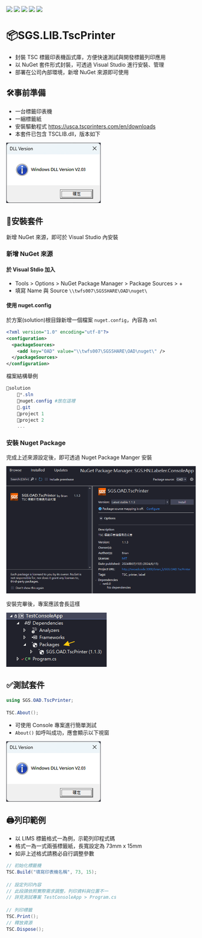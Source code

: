 ![](https://img.shields.io/badge/owner-OAD-lightgray) 
![](https://img.shields.io/badge/type-Library-orange) 
![](https://img.shields.io/badge/v-1.1.3-blue) 
![](https://img.shields.io/badge/vc-Gitea-609531?logo=gitea)
![](https://img.shields.io/badge/Github-555?logo=github)

# 📦SGS.LIB.TscPrinter

- 封裝 TSC 標籤印表機函式庫，方便快速測試與開發標籤列印應用
- 以 NuGet 套件形式封裝，可透過 Visual Studio 進行安裝、管理
- 部署在公司內部環境，新增 NuGet 來源即可使用

## 🛠️事前準備

- 一台標籤印表機
- 一綑標籤紙
- 安裝驅動程式 https://usca.tscprinters.com/en/downloads
- 本套件已包含 TSCLIB.dll，版本如下

![](asset/dll-version.png)

## 🔧安裝套件

新增 NuGet 來源，即可於 Visual Studio 內安裝

### 新增 NuGet 來源

#### 於 Visual Stdio 加入

- Tools > Options > NuGet Package Manager > Package Sources > +
- 填寫 Name 與 Source `\\twfs007\SGSSHARE\OAD\nuget\`

#### 使用 nuget.config

於方案(solution)根目錄新增一個檔案 `nuget.config`，內容為 `xml`

```xml
<?xml version="1.0" encoding="utf-8"?>
<configuration>
  <packageSources>
    <add key="OAD" value="\\twfs007\SGSSHARE\OAD\nuget\" />
  </packageSources>
</configuration>
```
檔案結構舉例

```powershell
📁solution
    📄*.sln
    📄nuget.config #放在這裡
    📁.git
    📁project 1
    📁project 2
    ...
```

### 安裝 Nuget Package

完成上述來源設定後，即可透過 Nuget Package Manger 安裝

![](asset/nuget-package-manager.png)

安裝完畢後，專案應該會長這樣

![](asset/project-packages.png)

## ✅測試套件

```csharp
using SGS.OAD.TscPrinter;

TSC.About();
```

- 可使用 Console 專案進行簡單測試
- `About()` 如呼叫成功，應會顯示以下視窗

![](asset/dll-version.png)

## 🖨️列印範例

- 以 LIMS 標籤格式一為例，示範列印程式碼
- 格式一為一式兩張標籤紙，長寬設定為 73mm x 15mm
- 如非上述格式請務必自行調整參數

```csharp
// 初始化標籤機
TSC.Build("填寫印表機名稱", 73, 15);

// 設定列印內容
// 此段請依照實際需求調整，列印資料與位置不一
// 詳見測試專案 TestConsoleApp > Program.cs

// 列印標籤
TSC.Print();
// 釋放資源
TSC.Dispose();
```